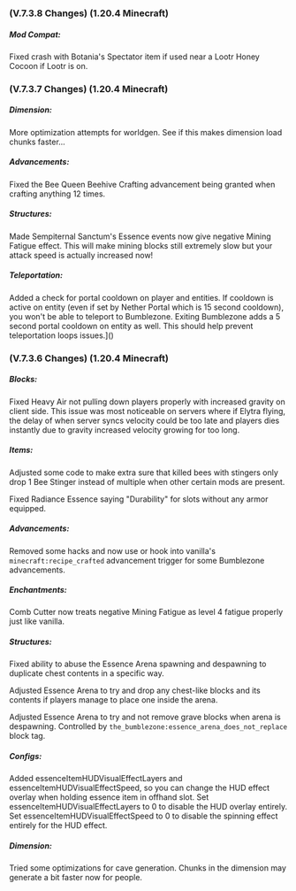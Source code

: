 ### **(V.7.3.8 Changes) (1.20.4 Minecraft)**

##### Mod Compat:
Fixed crash with Botania's Spectator item if used near a Lootr Honey Cocoon if Lootr is on.


### **(V.7.3.7 Changes) (1.20.4 Minecraft)**

##### Dimension:
More optimization attempts for worldgen. See if this makes dimension load chunks faster...

##### Advancements:
Fixed the Bee Queen Beehive Crafting advancement being granted when crafting anything 12 times.

##### Structures:
Made Sempiternal Sanctum's Essence events now give negative Mining Fatigue effect. 
 This will make mining blocks still extremely slow but your attack speed is actually increased now!

##### Teleportation:
Added a check for portal cooldown on player and entities.
 If cooldown is active on entity (even if set by Nether Portal which is 15 second cooldown), you won't be able to teleport to Bumblezone.
 Exiting Bumblezone adds a 5 second portal cooldown on entity as well.
 This should help prevent teleportation loops issues.]()


### **(V.7.3.6 Changes) (1.20.4 Minecraft)**

##### Blocks:
Fixed Heavy Air not pulling down players properly with increased gravity on client side.
 This issue was most noticeable on servers where if Elytra flying, the delay of when server syncs velocity
 could be too late and players dies instantly due to gravity increased velocity growing for too long.

##### Items:
Adjusted some code to make extra sure that killed bees with stingers only drop 1 Bee Stinger instead of multiple when other certain mods are present.

Fixed Radiance Essence saying "Durability" for slots without any armor equipped.

##### Advancements:
Removed some hacks and now use or hook into vanilla's `minecraft:recipe_crafted` advancement trigger for some Bumblezone advancements.

##### Enchantments:
Comb Cutter now treats negative Mining Fatigue as level 4 fatigue properly just like vanilla.

##### Structures:
Fixed ability to abuse the Essence Arena spawning and despawning to duplicate chest contents in a specific way.

Adjusted Essence Arena to try and drop any chest-like blocks and its contents if players manage to place one inside the arena.

Adjusted Essence Arena to try and not remove grave blocks when arena is despawning.
 Controlled by `the_bumblezone:essence_arena_does_not_replace` block tag.

##### Configs:
Added essenceItemHUDVisualEffectLayers and essenceItemHUDVisualEffectSpeed, so you can change the HUD effect overlay when holding essence item in offhand slot.
 Set essenceItemHUDVisualEffectLayers to 0 to disable the HUD overlay entirely.
 Set essenceItemHUDVisualEffectSpeed to 0 to disable the spinning effect entirely for the HUD effect.

##### Dimension:
Tried some optimizations for cave generation. Chunks in the dimension may generate a bit faster now for people.